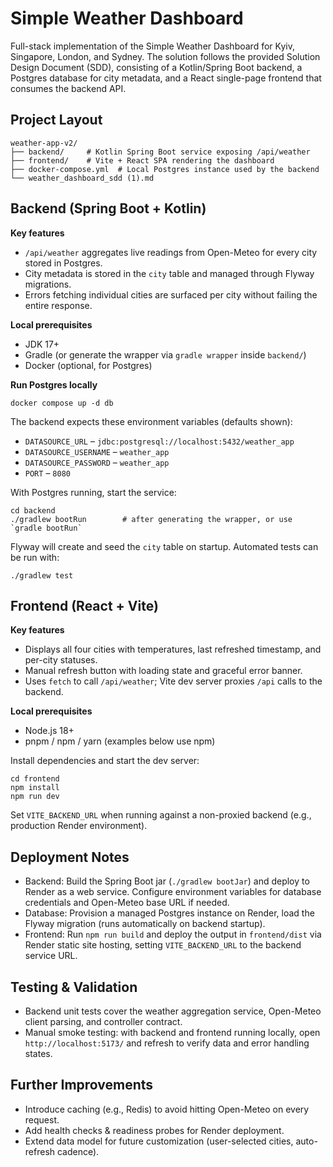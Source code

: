 # Simple Weather Dashboard

Full-stack implementation of the Simple Weather Dashboard for Kyiv, Singapore, London, and Sydney. The solution follows the provided Solution Design Document (SDD), consisting of a Kotlin/Spring Boot backend, a Postgres database for city metadata, and a React single-page frontend that consumes the backend API.

## Project Layout

```
weather-app-v2/
├── backend/     # Kotlin Spring Boot service exposing /api/weather
├── frontend/    # Vite + React SPA rendering the dashboard
├── docker-compose.yml  # Local Postgres instance used by the backend
└── weather_dashboard_sdd (1).md
```

## Backend (Spring Boot + Kotlin)

**Key features**
- `/api/weather` aggregates live readings from Open-Meteo for every city stored in Postgres.
- City metadata is stored in the `city` table and managed through Flyway migrations.
- Errors fetching individual cities are surfaced per city without failing the entire response.

**Local prerequisites**
- JDK 17+
- Gradle (or generate the wrapper via `gradle wrapper` inside `backend/`)
- Docker (optional, for Postgres)

**Run Postgres locally**
```
docker compose up -d db
```

The backend expects these environment variables (defaults shown):
- `DATASOURCE_URL` – `jdbc:postgresql://localhost:5432/weather_app`
- `DATASOURCE_USERNAME` – `weather_app`
- `DATASOURCE_PASSWORD` – `weather_app`
- `PORT` – `8080`

With Postgres running, start the service:
```
cd backend
./gradlew bootRun        # after generating the wrapper, or use `gradle bootRun`
```

Flyway will create and seed the `city` table on startup. Automated tests can be run with:
```
./gradlew test
```

## Frontend (React + Vite)

**Key features**
- Displays all four cities with temperatures, last refreshed timestamp, and per-city statuses.
- Manual refresh button with loading state and graceful error banner.
- Uses `fetch` to call `/api/weather`; Vite dev server proxies `/api` calls to the backend.

**Local prerequisites**
- Node.js 18+
- pnpm / npm / yarn (examples below use npm)

Install dependencies and start the dev server:
```
cd frontend
npm install
npm run dev
```

Set `VITE_BACKEND_URL` when running against a non-proxied backend (e.g., production Render environment).

## Deployment Notes
- Backend: Build the Spring Boot jar (`./gradlew bootJar`) and deploy to Render as a web service. Configure environment variables for database credentials and Open-Meteo base URL if needed.
- Database: Provision a managed Postgres instance on Render, load the Flyway migration (runs automatically on backend startup).
- Frontend: Run `npm run build` and deploy the output in `frontend/dist` via Render static site hosting, setting `VITE_BACKEND_URL` to the backend service URL.

## Testing & Validation
- Backend unit tests cover the weather aggregation service, Open-Meteo client parsing, and controller contract.
- Manual smoke testing: with backend and frontend running locally, open `http://localhost:5173/` and refresh to verify data and error handling states.

## Further Improvements
- Introduce caching (e.g., Redis) to avoid hitting Open-Meteo on every request.
- Add health checks & readiness probes for Render deployment.
- Extend data model for future customization (user-selected cities, auto-refresh cadence).
